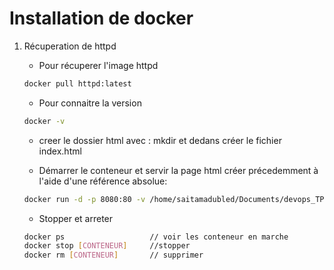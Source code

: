 # Installation de docker
1. Récuperation de httpd
   - Pour récuperer l'image httpd
   ```bash
   docker pull httpd:latest 
   ```

   -  Pour connaitre la version
   ```bash 
   docker -v  
   ```

   - creer le dossier html avec : mkdir et dedans créer le fichier index.html

   - Démarrer le conteneur et servir la page html créer précedemment à l'aide d'une référence absolue:
   ```bash 
   docker run -d -p 8080:80 -v /home/saitamadubled/Documents/devops_TP2_DOCKER_ynov/TP_DOCKER_1/html/index html:/usr/local/apache2/htdocs/index.html  httpd:latest
   ```

   - Stopper et arreter 
   ```bash 
   docker ps                   // voir les conteneur en marche
   docker stop [CONTENEUR]     //stopper
   docker rm [CONTENEUR]       // supprimer
   ```